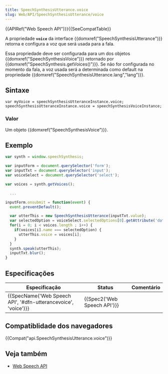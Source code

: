 ```yaml
---
title: SpeechSynthesisUtterance.voice
slug: Web/API/SpeechSynthesisUtterance/voice
---
```


{{APIRef("Web Speech API")}}{{SeeCompatTable}}

A propriedade **`voice`** da interface {{domxref("SpeechSynthesisUtterance")}} retorna e configura a voz que será usada para a fala.

Essa propriedade deve ser configurada para um dos objetos {{domxref("SpeechSynthesisVoice")}} retornado por {{domxref("SpeechSynthesis.getVoices()")}}. Se não for configurada no momento da fala, a voz usada será a determinada como default na propriedade {{domxref("SpeechSynthesisUtterance.lang","lang")}}.

## Sintaxe

```
var myVoice = speechSynthesisUtteranceInstance.voice;
speechSynthesisUtteranceInstance.voice = speechSynthesisVoiceInstance;
```

### Valor

Um objeto {{domxref("SpeechSynthesisVoice")}}.

## Exemplo

```js
var synth = window.speechSynthesis;

var inputForm = document.querySelector('form');
var inputTxt = document.querySelector('input');
var voiceSelect = document.querySelector('select');

var voices = synth.getVoices();

  ...

inputForm.onsubmit = function(event) {
  event.preventDefault();

  var utterThis = new SpeechSynthesisUtterance(inputTxt.value);
  var selectedOption = voiceSelect.selectedOptions[0].getAttribute('data-name');
  for(i = 0; i < voices.length ; i++) {
    if(voices[i].name === selectedOption) {
      utterThis.voice = voices[i];
    }
  }
  synth.speak(utterThis);
  inputTxt.blur();
}
```

## Especificações

| Especificação                                                                        | Status                               | Comentário |
| ------------------------------------------------------------------------------------ | ------------------------------------ | ---------- |
| {{SpecName('Web Speech API', '#dfn-utterancevoice', 'voice')}} | {{Spec2('Web Speech API')}} |            |

## Compatiblidade dos navegadores

{{Compat("api.SpeechSynthesisUtterance.voice")}}

## Veja também

- [Web Speech API](/pt-BR/docs/Web/API/Web_Speech_API)
